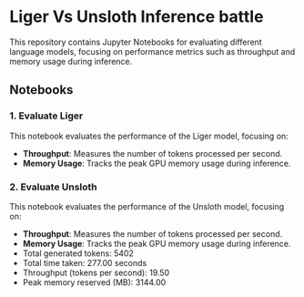 # Liger Vs Unsloth Inference battle

This repository contains Jupyter Notebooks for evaluating different language models, focusing on performance metrics such as throughput and memory usage during inference.

## Notebooks

### 1. Evaluate Liger
This notebook evaluates the performance of the Liger model, focusing on:

- **Throughput**: Measures the number of tokens processed per second.
- **Memory Usage**: Tracks the peak GPU memory usage during inference.

### 2. Evaluate Unsloth
This notebook evaluates the performance of the Unsloth model, focusing on:

- **Throughput**: Measures the number of tokens processed per second.
- **Memory Usage**: Tracks the peak GPU memory usage during inference.
- Total generated tokens: 5402
- Total time taken: 277.00 seconds
- Throughput (tokens per second): 19.50
- Peak memory reserved (MB): 3144.00
